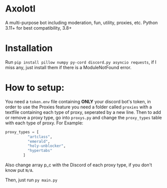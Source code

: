 # Axolotl
 A multi-purpose bot including moderation, fun, utility, proxies, etc. Python 3.11+ for best compatibility, 3.8+

# Installation
Run `pip install pillow numpy py-cord discord.py asyncio requests`, if I miss any, just install them if there is a ModuleNotFound error.

# How to setup:
You need a `token.env` file containing **ONLY** your discord bot's token, 
in order to use the Proxies feature you need a folder called `proxies` with a textfile containing each type of proxy, seperated by a new line.
Then to add or remove a proxy type, go into `proxys.py` and change the `proxy_types` table with each type of proxy. For Example:
```py
proxy_types = [
          "artclass",
          "emerald",
          "holy-unblocker",
          "hypertabs"
        ]
```
Also change array p_c with the Discord of each proxy type, if you don't know put `N/A`.

Then, just run `py main.py`
